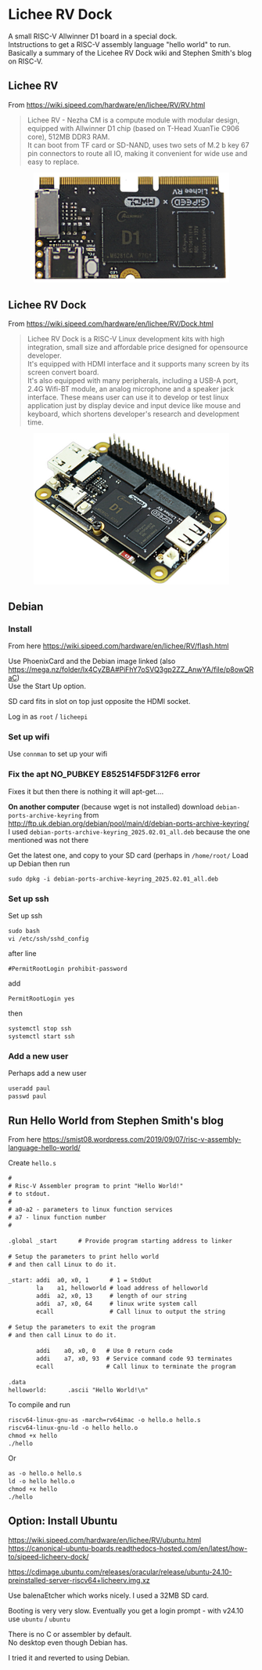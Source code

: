 # Lichee RV Dock   

A small RISC-V Allwinner D1 board in a special dock.      
Intstructions to get a RISC-V assembly language "hello world" to run.   
Basically a summary of the Licehee RV Dock wiki and Stephen Smith's blog on RISC-V.     

## Lichee RV
From https://wiki.sipeed.com/hardware/en/lichee/RV/RV.html   


>Lichee RV - Nezha CM is a compute module with modular design, equipped with Allwinner D1 chip (based on T-Head XuanTie C906 core), 512MB DDR3 RAM.  
>It can boot from TF card or SD-NAND, uses two sets of M.2 b key 67 pin connectors to route all IO, making it convenient for wide use and easy to replace. 

<p align="center">
  <img src="https://github.com/paulhamsh/Sipeed-LycheeRV-RISC-V/blob/main/D1-4.jpg" width="400">
</p>

## Lichee RV Dock

From https://wiki.sipeed.com/hardware/en/lichee/RV/Dock.html   

>Lichee RV Dock is a RISC-V Linux development kits with high integration, small size and affordable price designed for opensource developer.    
>It's equipped with HDMI interface and it supports many screen by its screen convert board.    
>It's also equipped with many peripherals, including a USB-A port, 2.4G Wifi-BT module, an analog microphone and a speaker jack interface. 
>These means user can use it to develop or test linux application just by display device and input device like mouse and keyboard, which shortens developer's research and development time.

<p align="center">
  <img src="https://github.com/paulhamsh/Sipeed-LycheeRV-RISC-V/blob/main/RV-Dock.jpg" width="400">
</p>


## Debian

### Install   
From here https://wiki.sipeed.com/hardware/en/lichee/RV/flash.html  

Use PhoenixCard and the Debian image linked (also https://mega.nz/folder/lx4CyZBA#PiFhY7oSVQ3gp2ZZ_AnwYA/file/p8owQRaC)    
Use the Start Up option.      

SD card fits in slot on top just opposite the HDMI socket.   

Log in as ```root``` / ```licheepi```        

### Set up wifi   
Use ```connman``` to set up your wifi    

### Fix the apt NO_PUBKEY E852514F5DF312F6 error   
Fixes it but then there is nothing it will apt-get....  

**On another computer** (because wget is not installed) download ```debian-ports-archive-keyring``` from http://ftp.uk.debian.org/debian/pool/main/d/debian-ports-archive-keyring/   
I used ```debian-ports-archive-keyring_2025.02.01_all.deb``` because the one mentioned was not there   

Get the latest one, and copy to your SD card (perhaps in ```/home/root/```
Load up Debian then run 
```
sudo dpkg -i debian-ports-archive-keyring_2025.02.01_all.deb
```    


### Set up ssh   
Set up ssh
```
sudo bash
vi /etc/ssh/sshd_config
```
after line 
```
#PermitRootLogin prohibit-password
```
add
```
PermitRootLogin yes
```
then
```
systemctl stop ssh
systemctl start ssh
```

### Add a new user    
Perhaps add a new user
```
useradd paul
passwd paul
```

## Run Hello World from Stephen Smith's blog

From here https://smist08.wordpress.com/2019/09/07/risc-v-assembly-language-hello-world/    

Create ```hello.s```      

```
#
# Risc-V Assembler program to print "Hello World!"
# to stdout.
#
# a0-a2 - parameters to linux function services
# a7 - linux function number
#

.global _start      # Provide program starting address to linker

# Setup the parameters to print hello world
# and then call Linux to do it.

_start: addi  a0, x0, 1      # 1 = StdOut
        la    a1, helloworld # load address of helloworld
        addi  a2, x0, 13     # length of our string
        addi  a7, x0, 64     # linux write system call
        ecall                # Call linux to output the string

# Setup the parameters to exit the program
# and then call Linux to do it.

        addi    a0, x0, 0   # Use 0 return code
        addi    a7, x0, 93  # Service command code 93 terminates
        ecall               # Call linux to terminate the program

.data
helloworld:      .ascii "Hello World!\n"

```

To compile and run

```
riscv64-linux-gnu-as -march=rv64imac -o hello.o hello.s
riscv64-linux-gnu-ld -o hello hello.o
chmod +x hello
./hello
```

Or
```
as -o hello.o hello.s
ld -o hello hello.o
chmod +x hello
./hello

```

## Option: Install Ubuntu

https://wiki.sipeed.com/hardware/en/lichee/RV/ubuntu.html  
https://canonical-ubuntu-boards.readthedocs-hosted.com/en/latest/how-to/sipeed-licheerv-dock/  

https://cdimage.ubuntu.com/releases/oracular/release/ubuntu-24.10-preinstalled-server-riscv64+licheerv.img.xz

Use balenaEtcher which works nicely.   I used a 32MB SD card.   

Booting is very very slow. Eventually you get a login prompt - with v24.10 use ```ubuntu``` / ```ubuntu```   

There is no C or assembler by default.   
No desktop even though Debian has.   

I tried it and reverted to using Debian.   

